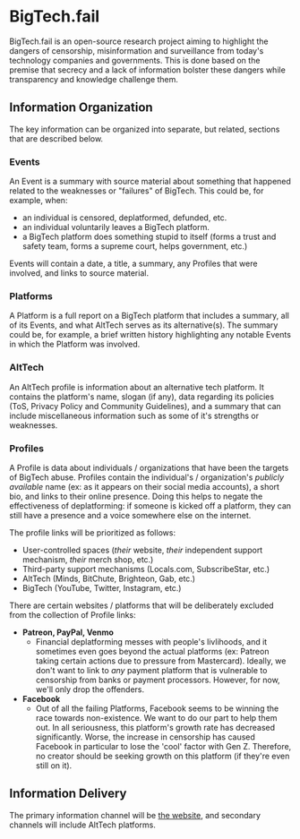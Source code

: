# BigTech.fail

BigTech.fail is an open-source research project aiming to highlight the dangers
of censorship, misinformation and surveillance from today's technology
companies and governments. This is done based on the premise that secrecy and a
lack of information bolster these dangers while transparency and knowledge
challenge them.

## Information Organization

The key information can be organized into separate, but related, sections that
are described below.

### Events

An Event is a summary with source material about something that happened
related to the weaknesses or "failures" of BigTech. This could be, for example,
when:

- an individual is censored, deplatformed, defunded, etc.
- an individual voluntarily leaves a BigTech platform.
- a BigTech platform does something stupid to itself (forms a trust and safety team, forms a supreme court, helps government, etc.)

Events will contain a date, a title, a summary, any Profiles that were
involved, and links to source material.

### Platforms

A Platform is a full report on a BigTech platform that includes a summary, all
of its Events, and what AltTech serves as its alternative(s). The summary could
be, for example, a brief written history highlighting any notable Events in
which the Platform was involved.

### AltTech

An AltTech profile is information about an alternative tech platform. It
contains the platform's name, slogan (if any), data regarding its policies
(ToS, Privacy Policy and Community Guidelines), and a summary that can include
miscellaneous information such as some of it's strengths or weaknesses.

### Profiles

A Profile is data about individuals / organizations that have been the targets
of BigTech abuse. Profiles contain the individual's / organization's _publicly
available_ name (ex: as it appears on their social media accounts), a short
bio, and links to their online presence. Doing this helps to negate the
effectiveness of deplatforming: if someone is kicked off a platform, they can
still have a presence and a voice somewhere else on the internet.

The profile links will be prioritized as follows:

- User-controlled spaces (_their_ website, _their_ independent support mechanism, _their_ merch shop, etc.)
- Third-party support mechanisms (Locals.com, SubscribeStar, etc.)
- AltTech (Minds, BitChute, Brighteon, Gab, etc.)
- BigTech (YouTube, Twitter, Instagram, etc.)

There are certain websites / platforms that will be deliberately excluded from
the collection of Profile links:

- **Patreon, PayPal, Venmo**
  - Financial deplatforming messes with people's livlihoods, and it sometimes even goes beyond the actual platforms (ex: Patreon taking certain actions due to pressure from Mastercard). Ideally, we don't want to link to _any_ payment platform that is vulnerable to censorship from banks or payment processors. However, for now, we'll only drop the offenders.
- **Facebook**
  - Out of all the failing Platforms, Facebook seems to be winning the race towards non-existence. We want to do our part to help them out. In all seriousness, this platform's growth rate has decreased significantly. Worse, the increase in censorship has caused Facebook in particular to lose the 'cool' factor with Gen Z. Therefore, no creator should be seeking growth on this platform (if they're even still on it).

## Information Delivery

The primary information channel will be [the website](../website/), and
secondary channels will include AltTech platforms.
